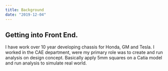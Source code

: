 ```yaml
---
title: Background
date: "2019-12-04"
---
```


## Getting into Front End.

I have work over 10 year developing chassis for Honda, GM and Tesla. I worked in the CAE department, were my primary role was to create and run analysis on design concept. Basically apply 5mm squares on a Catia model and run analysis to simulate real world.
